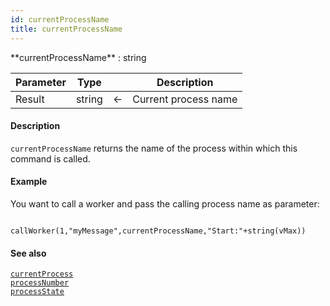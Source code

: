```yaml
---
id: currentProcessName
title: currentProcessName
---
```



<!-- REF #_command_.currentProcessName.Syntax -->**currentProcessName** : string<!-- END REF -->


<!-- REF #_command_.currentProcessName.Params -->
|Parameter|Type||Description|
|---------|--- |:---:|------|
|Result|string|&#8592;|Current process name|<!-- END REF -->


#### Description


`currentProcessName` <!-- REF #_command_.currentProcessName.Summary -->returns the name of the process within which this command is called<!-- END REF -->.


#### Example

You want to call a worker and pass the calling process name as parameter:

```qs

callWorker(1,"myMessage",currentProcessName,"Start:"+string(vMax))
```


#### See also

[`currentProcess`](currentProcess.md)<br/>
[`processNumber`](processNumber.md)<br/>
[`processState`](processState.md)
